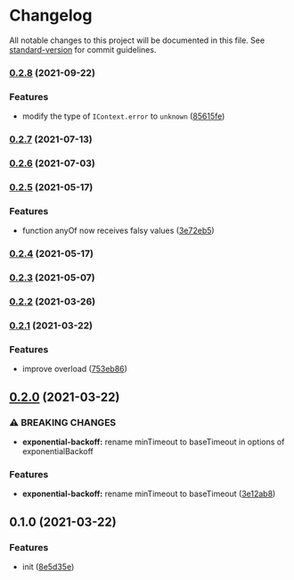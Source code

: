 # Changelog

All notable changes to this project will be documented in this file. See [standard-version](https://github.com/conventional-changelog/standard-version) for commit guidelines.

### [0.2.8](https://github.com/BlackGlory/extra-retry/compare/v0.2.7...v0.2.8) (2021-09-22)


### Features

* modify the type of `IContext.error` to `unknown` ([85615fe](https://github.com/BlackGlory/extra-retry/commit/85615fe0e052c457e17d75115e43fa8058dfe1bf))

### [0.2.7](https://github.com/BlackGlory/extra-retry/compare/v0.2.6...v0.2.7) (2021-07-13)

### [0.2.6](https://github.com/BlackGlory/extra-retry/compare/v0.2.5...v0.2.6) (2021-07-03)

### [0.2.5](https://github.com/BlackGlory/extra-retry/compare/v0.2.4...v0.2.5) (2021-05-17)


### Features

* function anyOf now receives falsy values ([3e72eb5](https://github.com/BlackGlory/extra-retry/commit/3e72eb515cd4fb98ceeab6c91e7a25a93ec6c51a))

### [0.2.4](https://github.com/BlackGlory/extra-retry/compare/v0.2.3...v0.2.4) (2021-05-17)

### [0.2.3](https://github.com/BlackGlory/extra-retry/compare/v0.2.2...v0.2.3) (2021-05-07)

### [0.2.2](https://github.com/BlackGlory/extra-retry/compare/v0.2.1...v0.2.2) (2021-03-26)

### [0.2.1](https://github.com/BlackGlory/extra-retry/compare/v0.2.0...v0.2.1) (2021-03-22)


### Features

* improve overload ([753eb86](https://github.com/BlackGlory/extra-retry/commit/753eb86b9a254b790545191b803fb7db566ccdb6))

## [0.2.0](https://github.com/BlackGlory/extra-retry/compare/v0.1.0...v0.2.0) (2021-03-22)


### ⚠ BREAKING CHANGES

* **exponential-backoff:** rename minTimeout to baseTimeout in options of exponentialBackoff

### Features

* **exponential-backoff:** rename minTimeout to baseTimeout ([3e12ab8](https://github.com/BlackGlory/extra-retry/commit/3e12ab8d683bdb8c0a2ce604aa3d1a4cd4b38ad1))

## 0.1.0 (2021-03-22)


### Features

* init ([8e5d35e](https://github.com/BlackGlory/extra-retry/commit/8e5d35e70373e43fdf39078dd17a8da649e6a085))

